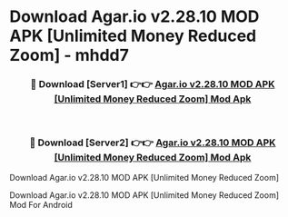 # Download Agar.io v2.28.10 MOD APK [Unlimited Money Reduced Zoom] - mhdd7


<div align="center">
<h3>🔴 Download [Server1] 👉👉 <a href="https://apk-comot.site?title=Agar.io_v2.28.10_MOD_APK_[Unlimited_Money_Reduced_Zoom]">Agar.io v2.28.10 MOD APK [Unlimited Money Reduced Zoom] Mod Apk</a></h3><br>
<h3>🔴 Download [Server2] 👉👉 <a href="https://apk-comot.site?title=Agar.io_v2.28.10_MOD_APK_[Unlimited_Money_Reduced_Zoom]">Agar.io v2.28.10 MOD APK [Unlimited Money Reduced Zoom] Mod Apk</a></h3>
</div>



Download Agar.io v2.28.10 MOD APK [Unlimited Money Reduced Zoom] 

Download Agar.io v2.28.10 MOD APK [Unlimited Money Reduced Zoom] Mod For Android